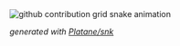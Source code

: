 <picture>
  <source media="(prefers-color-scheme: dark)" srcset="https://raw.githubusercontent.com/vhleao/vhleao/output/github-snake-dark.svg">
  <source media="(prefers-color-scheme: light)" srcset="https://raw.githubusercontent.com/platane/platane/output/github-snake.svg">
  <img alt="github contribution grid snake animation" src="https://raw.githubusercontent.com/vhleao/vhleao/output/ocean.svg?">
</picture>

_generated with [Platane/snk](https://github.com/Platane/snk)_


    
            
     
